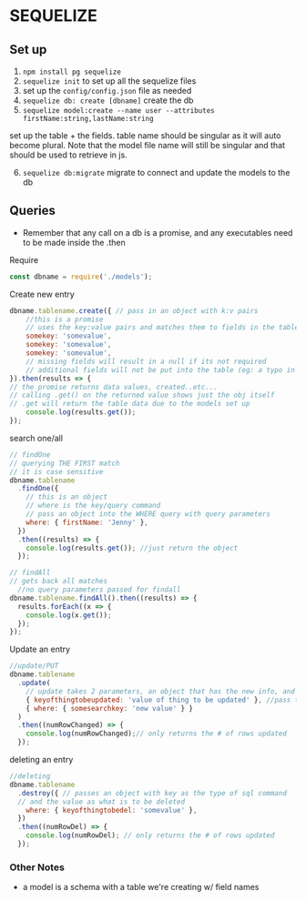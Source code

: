 # SEQUELIZE

## Set up
1. `npm install pg sequelize`
2. `sequelize init` to set up all the sequelize files
3. set up the `config/config.json` file as needed
4. `sequelize db: create [dbname]` create the db
5. `sequelize model:create --name user --attributes firstName:string,lastName:string`

set up the table + the fields. table name should be singular as it will auto become plural. Note that the model file name will still be singular and that should be used to retrieve in js.

6. `sequelize db:migrate` migrate to connect and update the models to the db

## Queries

- Remember that any call on a db is a promise, and any executables need to be made inside the .then

Require

```javascript
const dbname = require('./models');
```

Create new entry
```javascript
dbname.tablename.create({ // pass in an object with k:v pairs
    //this is a promise
    // uses the key:value pairs and matches them to fields in the table
    somekey: 'somevalue',
    somekey: 'somevalue',
    somekey: 'somevalue',
    // missing fields will result in a null if its not required
    // additional fields will not be put into the table (eg: a typo in the key name)
}).then(results => {
// the promise returns data values, created..etc...
// calling .get() on the returned value shows just the obj itself
// .get will return the table data due to the models set up
    console.log(results.get());
});
```

search one/all

```javascript
// findOne
// querying THE FIRST match
// it is case sensitive
dbname.tablename
  .findOne({
    // this is an object
    // where is the key/query command
    // pass an object into the WHERE query with query parameters
    where: { firstName: 'Jenny' },
  })
  .then((results) => {
    console.log(results.get()); //just return the object
  });

// findAll
// gets back all matches
  //no query parameters passed for findall
dbname.tablename.findAll().then((results) => {
  results.forEach((x => {
    console.log(x.get());
  });
});

```

Update an entry

```javascript
//update/PUT
dbname.tablename
  .update(
    // update takes 2 parameters, an object that has the new info, and the query for what needs to be changed
    { keyofthingtobeupdated: 'value of thing to be updated' }, //pass the update function an object containg what needs to
    { where: { somesearchkey: 'new value' } }
  )
  .then((numRowChanged) => {
    console.log(numRowChanged);// only returns the # of rows updated
  });
```

deleting an entry

```javascript
//deleting
dbname.tablename
  .destroy({ // passes an object with key as the type of sql command
  // and the value as what is to be deleted
    where: { keyofthingtobedel: 'somevalue' },
  })
  .then((numRowDel) => {
    console.log(numRowDel); // only returns the # of rows updated
  });

```



### Other Notes
 - a model is a schema with a table we're creating w/ field names